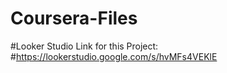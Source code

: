 # Coursera-Files
#Looker Studio Link for this Project:
#https://lookerstudio.google.com/s/hvMFs4VEKlE
